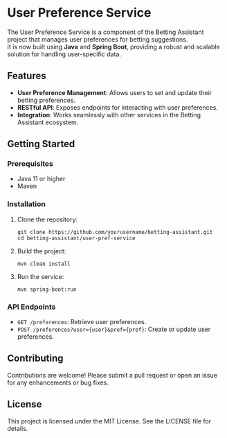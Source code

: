 # User Preference Service

The User Preference Service is a component of the Betting Assistant project that manages user preferences for betting suggestions.  
It is now built using **Java** and **Spring Boot**, providing a robust and scalable solution for handling user-specific data.

## Features

- **User Preference Management**: Allows users to set and update their betting preferences.
- **RESTful API**: Exposes endpoints for interacting with user preferences.
- **Integration**: Works seamlessly with other services in the Betting Assistant ecosystem.

## Getting Started

### Prerequisites

- Java 11 or higher
- Maven

### Installation

1. Clone the repository:
   ```
   git clone https://github.com/yourusername/betting-assistant.git
   cd betting-assistant/user-pref-service
   ```

2. Build the project:
   ```
   mvn clean install
   ```

3. Run the service:
   ```
   mvn spring-boot:run
   ```

### API Endpoints

- `GET /preferences`: Retrieve user preferences.
- `POST /preferences?user={user}&pref={pref}`: Create or update user preferences.

## Contributing

Contributions are welcome! Please submit a pull request or open an issue for any enhancements or bug fixes.

## License

This project is licensed under the MIT License. See the LICENSE file for details.